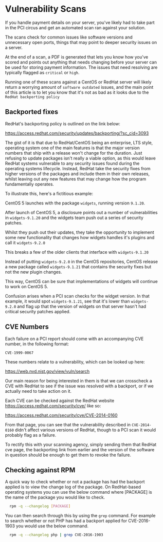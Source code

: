 # Vulnerability Scans

If you handle payment details on your server, you've likely had to take part in the PCI circus and get an automated scan ran against your solution.

The scans check for common issues like software versions and unnecessary open ports, things that may point to deeper security issues on a server.

At the end of a scan, a PDF is generated that lets you know how you've scored and points out anything that needs changing before your server can be used for storing payment information. The issues that need resolving are typically flagged as `critical` or `high`.

Running one of these scans against a CentOS or RedHat server will likely return a worrying amount of `software outdated` issues, and the main point of this article is to let you know that it's not as bad as it looks due to the `RedHat backporting policy`

## Backported fixes

RedHat's backporting policy is outlined on the link below:

<https://access.redhat.com/security/updates/backporting/?sc_cid=3093>

The gist of it is that due to RedHat/CentOS being an enterprise, LTS style, operating system one of the main features is that the major version numbers that ship with a release won't change for the duration. Just refusing to update packages isn't really a viable option, as this would leave RedHat systems vulnerable to any security issues found during the operating systems lifecycle. Instead, RedHat take the security fixes from higher versions of the packages and include them in their own releases, whilst leaving out any new features that may change how the program fundamentally operates.

To illustrate this, here's a fictitious example:

CentOS 5 launches with the package `widgets`, running version `9.1.20`.

After launch of CentOS 5, a disclosure points out a number of vulnerabilities in `widgets-9.1.20` and the widgets team push out a series of security patches.

Whilst they push out their updates, they take the opportunity to implement some new functionality that changes how widgets handles it's plugins and call it `widgets-9.2.0`

This breaks a few of the older clients that interface with `widgets-9.1.20`

Instead of putting `widgets-9.2.0` in the CentOS repositories, CentOS release a new package called `widgets-9.1.21` that contains the security fixes but not the new plugin changes.

This way, CentOS can be sure that implementations of widgets will continue to work on CentOS 5.

Confusion arises when a PCI scan checks for the widget version. In that example, it would spot `widgets-9.1.21`, see that it's lower than `widgets-9.2.0` and flag up that the version of widgets on that server hasn't had critical security patches applied.

## CVE Numbers

Each failure on a PCI report should come with an accompanying CVE number, in the following format:

`CVE-1999-0067`

These numbers relate to a vulnerability, which can be looked up here:

<https://web.nvd.nist.gov/view/vuln/search>

Our main reason for being interested in them is that we can crosscheck a CVE with RedHat to see if the issue was resolved with a backport, or if we actually need to take action on it.

Each CVE can be checked against the RedHat website <https://access.redhat.com/security/cve/> like so:

<https://access.redhat.com/security/cve/CVE-2014-0160>

From that page, you can see that the vulnerability described in `CVE-2014-0160` didn't affect various versions of RedHat, though to a PCI scan it would probably flag as a failure.

To rectify this with your scanning agency, simply sending them that RedHat cve page, the backporting link from earlier and the version of the software in question should be enough to get them to revoke the failure.

## Checking against RPM

A quick way to check whether or not a package has had the backport applied is to view the change log of the package. On RedHat-based operating systems you can use the below command where [PACKAGE] is the name of the package you would like to check.

```bash
  rpm -q --changelog [PACKAGE]
```

You can then search through this by using the `grep` command. For example to search whether or not PHP has had a backport applied for CVE-2016-1903 you would use the below command.

```bash
  rpm -q --changelog php | grep CVE-2016-1903
```
